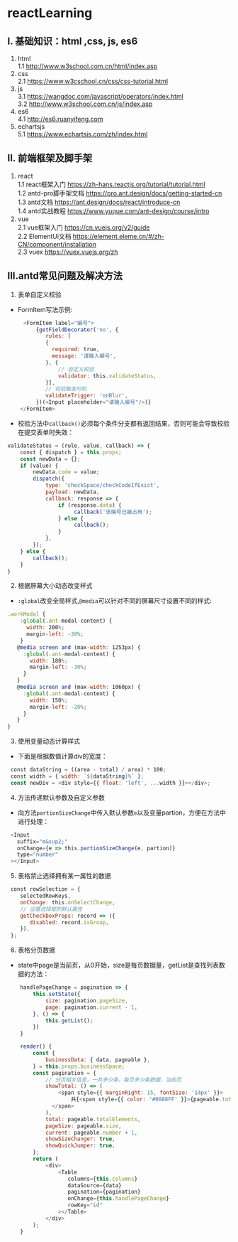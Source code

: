 # reactLearning
##  I. 基础知识：html ,css, js, es6
1. html  
1.1 <a href="http://www.w3school.com.cn/html/index.asp" target="_blank">http://www.w3school.com.cn/html/index.asp</a>   
2. css  
2.1 <a href="https://www.w3cschool.cn/css/css-tutorial.html" target="_blank">https://www.w3cschool.cn/css/css-tutorial.html</a>   
3. js  
3.1 <a href="https://wangdoc.com/javascript/operators/index.html" target="_blank">https://wangdoc.com/javascript/operators/index.html</a>   
3.2 <a href="http://www.w3school.com.cn/js/index.asp" target="_blank">http://www.w3school.com.cn/js/index.asp</a>   
4. es6  
4.1 <a href="http://es6.ruanyifeng.com" target="_blank">http://es6.ruanyifeng.com</a>  
5. echartsjs  
5.1 <a href="https://www.echartsjs.com/zh/index.html" target="_blank">https://www.echartsjs.com/zh/index.html</a>  
## II. 前端框架及脚手架
1. react  
1.1 react框架入门 <a href="https://zh-hans.reactjs.org/tutorial/tutorial.html" target="_blank">https://zh-hans.reactjs.org/tutorial/tutorial.html</a>  
1.2 antd-pro脚手架文档 <a href="https://pro.ant.design/docs/getting-started-cn" target="_blank">https://pro.ant.design/docs/getting-started-cn</a>  
1.3 antd文档 <a href="https://ant.design/docs/react/introduce-cn" target="_blank">https://ant.design/docs/react/introduce-cn</a>  
1.4 antd实战教程 <a href="https://www.yuque.com/ant-design/course/intro" target="_blank">https://www.yuque.com/ant-design/course/intro</a>  
2. vue  
2.1 vue框架入门 <a href="https://cn.vuejs.org/v2/guide" target="_blank">https://cn.vuejs.org/v2/guide</a>  
2.2 ElementUi文档 <a href="https://element.eleme.cn/#/zh-CN/component/installation" target="_blank">https://element.eleme.cn/#/zh-CN/component/installation</a>  
2.3 vuex <a href="https://vuex.vuejs.org/zh" target="_blank">https://vuex.vuejs.org/zh</a>  
## III.antd常见问题及解决方法
1. 表单自定义校验   
* FormItem写法示例:  
```javaScript
     <FormItem label="编号">
         {getFieldDecorator('no', {
            rules: [
            {
              required: true,
              message: '请输入编号',
            }, {
                // 自定义校验
                validator: this.validateStatus,
            }],
            // 校验触发时机
            validateTrigger: 'onBlur',
         })(<Input placeholder="请输入编号"/>)}
    </FormItem>
```  
* 校验方法中`callback()`必须每个条件分支都有返回结果，否则可能会导致校验在提交表单时失效：
```javaScript
validateStatus = (rule, value, callback) => {
    const { dispatch } = this.props;
    const newData = {};
    if (value) {
        newData.code = value;
        dispatch({
            type: 'checkSpace/checkCodeIfExist',
            payload: newData,
            callback: response => {
                if (response.data) {
                     callback('该编号已被占用');
                } else {
                     callback();
                }
            },
        });
    } else {
        callback();
    }
}
```
2. 根据屏幕大小动态改变样式
* `:global`改变全局样式,`@media`可以针对不同的屏幕尺寸设置不同的样式:
```javaScript
.workModal {
    :global(.ant-modal-content) {
      width: 200%;
      margin-left: -30%;
    }
   @media screen and (max-width: 1253px) {
     :global(.ant-modal-content) {
       width: 180%;
       margin-left: -30%;
     }
   }
   @media screen and (max-width: 1060px) {
     :global(.ant-modal-content) {
       width: 150%;
       margin-left: -20%;
     }
   }
}
```
3. 使用变量动态计算样式
* 下面是根据数值计算div的宽度：
```javaScript
 const dataString = ((area - total) / area) * 100;
 const width = { width: `${dataString}%` };
 const newDiv = <div style={{ float: 'left', ...width }}></div>;
```
4. 方法传递默认参数及自定义参数
* 向方法`partionSizeChange`中传入默认参数`e`以及变量partion，方便在方法中进行处理：
```javaScript
 <Input
   suffix="m&sup2;"
   onChange={e => this.partionSizeChange(e, partion)}
   type="number"
 ></Input>
```
5. 表格禁止选择拥有某一属性的数据
```javaScript
 const rowSelection = {
    selectedRowKeys,
    onChange: this.onSelectChange,
    // 设置选择框的默认属性
    getCheckboxProps: record => ({
       disabled: record.isGroup,
    }),
 };
```
6. 表格分页数据
* state中page是当前页，从0开始，size是每页数据量，getList是查找列表数据的方法：
```javaScript
    handlePageChange = pagination => {
        this.setState({
            size: pagination.pageSize,
            page: pagination.current - 1,
        }, () => {
            this.getList();
        })
    }

    render() {
        const {
            businessData: { data, pageable },
        } = this.props.businessSpace;
        const pagination = {
            // 分页相关信息，一共多少条，每页多少条数据，当前页
            showTotal: () => (
                <span style={{ marginRight: 15, fontSize: '14px' }}>
                    共{<span style={{ color: '#0088FF' }}>{pageable.totalElements}</span>}条
              </span>
            ),
            total: pageable.totalElements,
            pageSize: pageable.size,
            current: pageable.number + 1,
            showSizeChanger: true,
            showQuickJumper: true,
        };
        return (
            <div>
                <Table 
                   columns={this.columns} 
                   dataSource={data} 
                   pagination={pagination} 
                   onChange={this.handlePageChange} 
                   rowKey="id"
                ></Table>
            </div>
        );
    }
```